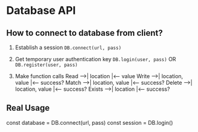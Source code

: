 # Database API

## How to connect to database from client?
1. Establish a session
    `DB.connect(url, pass)`

2. Get temporary user authentication key
    `DB.login(user, pass)`
    OR
    `DB.register(user, pass)`
    
3. Make function calls
    Read
        -->| location
        |<-- value
    Write
        -->| location, value
        |<-- success?
    Match
        -->| location, value
        |<-- success?
    Delete
        -->| location, value
        |<-- success?
    Exists
        -->| location
        |<-- success?

## Real Usage
const database = DB.connect(url, pass)
const session = DB.login()